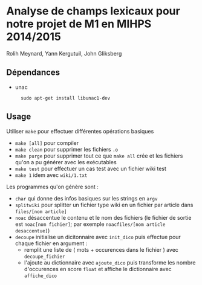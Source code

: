 Analyse de champs lexicaux pour notre projet de M1 en MIHPS 2014/2015
=====================================================================

Rolih Meynard, Yann Kergutuil, John Gliksberg

Dépendances
-----------

- unac

		sudo apt-get install libunac1-dev

Usage
-----

Utiliser `make` pour effectuer différentes opérations basiques

- `make [all]` pour compiler
- `make clean` pour supprimer les fichiers `.o`
- `make purge` pour supprimer tout ce que `make all` crée et
  les fichiers qu'on a pu générer avec les exécutables
- `make test` pour effectuer un cas test avec un fichier wiki test
- `make 1` idem avec `wiki/1.txt`

Les programmes qu'on génère sont :

- `char` qui donne des infos basiques sur les strings en `argv`
- `splitwiki` pour splitter un fichier type wiki en un fichier par
  article dans `files/[nom article]`
- `noac` désaccentue le contenu et le nom des fichiers
  (le fichier de sortie est `noac[nom fichier]`;
  par exemple `noacfiles/[nom article desaccentue]`)
- `decoupe` initialise un dicitonnaire avec `init_dico` puis effectue
  pour chaque fichier en argument :
  - remplit une liste de ( mots + occurences dans le fichier ) avec
    `decoupe_fichier`
  - l'ajoute au dictionnaire avec `ajoute_dico`
  puis transforme les nombre d'occurences en score `float`
  et affiche le dictionnaire avec `affiche_dico`
